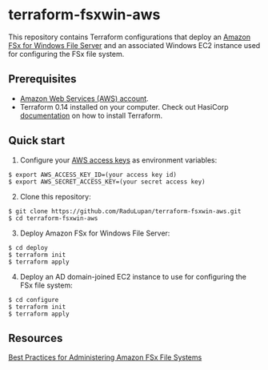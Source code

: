# terraform-fsxwin-aws
This repository contains Terraform configurations that deploy an [Amazon FSx for Windows File Server](https://docs.aws.amazon.com/fsx/latest/WindowsGuide/what-is.html) and an associated Windows EC2 instance used for configuring the FSx file system.

## Prerequisites
* [Amazon Web Services (AWS) account](http://aws.amazon.com/).
* Terraform 0.14 installed on your computer. Check out HasiCorp [documentation](https://learn.hashicorp.com/terraform/azure/install) on how to install Terraform.

## Quick start

1. Configure your [AWS access 
keys](http://docs.aws.amazon.com/general/latest/gr/aws-sec-cred-types.html#access-keys-and-secret-access-keys) as 
environment variables:

```
$ export AWS_ACCESS_KEY_ID=(your access key id)
$ export AWS_SECRET_ACCESS_KEY=(your secret access key)
```

2. Clone this repository:

```
$ git clone https://github.com/RaduLupan/terraform-fsxwin-aws.git
$ cd terraform-fsxwin-aws
```
3. Deploy Amazon FSx for Windows File Server:

```
$ cd deploy
$ terraform init
$ terraform apply
```
4. Deploy an AD domain-joined EC2 instance to use for configuring the FSx file system:

```
$ cd configure
$ terraform init
$ terraform apply
```

## Resources
[Best Practices for Administering Amazon FSx File Systems](https://docs.aws.amazon.com/fsx/latest/WindowsGuide/admin-best-practices-fsxw.html)
